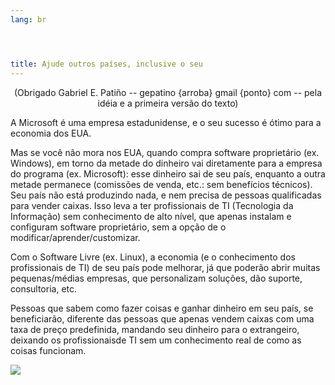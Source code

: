 ```yaml
---
lang: br




﻿title: Ajude outros países, inclusive o seu
---
```


<center>(Obrigado Gabriel E. Patiño -- gepatino {arroba} gmail {ponto} com -- pela idéia e a primeira versão do texto)</center>

A Microsoft é uma empresa estadunidense, e o seu sucesso é ótimo para a economia dos EUA.

Mas se você não mora nos EUA, quando compra software proprietário (ex. Windows), em torno da metade do dinheiro vai diretamente para a empresa do programa (ex. Microsoft): esse dinheiro sai de seu país, enquanto a outra metade permanece (comissões de venda, etc.: sem benefícios técnicos). Seu país não está produzindo nada, e nem precisa de pessoas qualificadas para vender caixas. Isso leva a ter profissionais de TI (Tecnologia da Informação) sem conhecimento de alto nível, que apenas instalam e configuram software proprietário, sem a opção de o modificar/aprender/customizar.

Com o Software Livre (ex. Linux), a economia (e o conhecimento dos profissionais de TI) de seu país pode melhorar, já que poderão abrir muitas pequenas/médias empresas, que personalizam soluções, dão suporte, consultoria, etc.

Pessoas que sabem como fazer coisas e ganhar dinheiro em seu país, se beneficiarão, diferente das pessoas que apenas vendem caixas com uma taxa de preço predefinida, mandando seu dinheiro para o extrangeiro, deixando os profissionaisde TI sem um conhecimento real de como as coisas funcionam.

<img src="Images/earth.png" />




